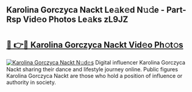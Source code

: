 ## Karolina Gorczyca Nackt Le𝚊k𝚎d N𝚞𝚍e - Part-Rsp Vid𝚎o Photos Le𝚊ks zL9JZ

# <h2><a href="http://fb6zpt.evod.top/?m=Karolina+Gorczyca+Nackt">🔗 👉🔴 Karolina Gorczyca Nackt Vid𝚎o Ph𝚘t𝚘s</a></h2>

[![Karolina Gorczyca Nackt N𝚞d𝚎s](https://i.imgur.com/8V9OHl7.gif)](http://fb6zpt.evod.top/?m=Karolina+Gorczyca+Nackt)
Digital influencer Karolina Gorczyca Nackt sharing their dance and lifestyle journey online. Public figures Karolina Gorczyca Nackt are those who hold a position of influence or authority in society. 
